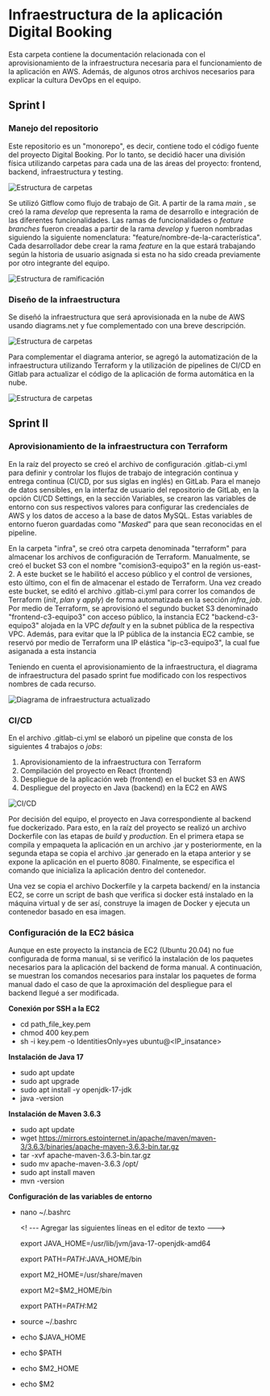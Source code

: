 # Infraestructura de la aplicación Digital Booking

Esta carpeta contiene la documentación relacionada con el aprovisionamiento de la infraestructura necesaria para el funcionamiento de la aplicación en AWS. Además, de algunos otros archivos necesarios para explicar la cultura DevOps en el equipo.

## Sprint I

### Manejo del repositorio

Este repositorio es un "monorepo", es decir, contiene todo el código fuente del proyecto Digital Booking. Por lo tanto, se decidió hacer una división física utilizando carpetas para cada una de las áreas del proyecto: frontend, backend, infraestructura y testing.

![Estructura de carpetas](img/folderStructure.png)

Se utilizó Gitflow como flujo de trabajo de Git. A partir de la rama *main* , se creó la rama *develop* que representa la rama de desarrollo e integración de las diferentes funcionalidades. Las ramas de funcionalidades o *feature branches* fueron creadas a partir de la rama *develop* y fueron nombradas siguiendo la siguiente nomenclatura: "feature/nombre-de-la-característica". Cada desarrollador debe crear la rama *feature* en la que estará trabajando según la historia de usuario asignada si esta no ha sido creada previamente por otro integrante del equipo.

![Estructura de ramificación](img/branchingStrategy.jpg)

### Diseño de la infraestructura

Se diseñó la infraestructura que será aprovisionada en la nube de AWS usando diagrams.net y fue complementado con una breve descripción.

![Estructura de carpetas](img/infrastructureDiagram.png)

Para complementar el diagrama anterior, se agregó la automatización de la infraestructura utilizando Terraform y la utilización de pipelines de CI/CD en Gitlab para actualizar el código de la aplicación de forma automática en la nube. 

![Estructura de carpetas](img/infrastructuraDiagramAutomatization.png)

## Sprint II

### Aprovisionamiento de la infraestructura con Terraform 

En la raíz del proyecto se creó el archivo de configuración .gitlab-ci.yml para definir y controlar los flujos de trabajo de integración continua y entrega continua (CI/CD, por sus siglas en inglés) en GitLab. Para el manejo de datos sensibles, en la interfaz de usuario del repositorio de GitLab, en la opción CI/CD Settings, en la sección Variables, se crearon las variables de entorno con sus respectivos valores para configurar las credenciales de AWS y los datos de acceso a la base de datos MySQL. Estas variables de entorno fueron guardadas como "*Masked*" para que sean reconocidas en el pipeline. 

En la carpeta "infra", se creó otra carpeta denominada "terraform" para almacenar los archivos de configuración de Terraform. Manualmente, se creó el bucket S3 con el nombre "comision3-equipo3" en la región us-east-2. A este bucket se le habilitó el acceso público y el control de versiones, esto último, con el fin de almacenar el estado de Terraform. Una vez creado este bucket, se editó el archivo .gitlab-ci.yml para correr los comandos de Terraform (*init*, *plan* y *apply*) de forma automatizada en la sección *infra_job*. Por medio de Terraform, se aprovisionó el segundo bucket S3 denominado "frontend-c3-equipo3" con acceso público, la instancia EC2 "backend-c3-equipo3" alojada en la VPC *default* y en la subnet pública de la respectiva VPC. Además, para evitar que la IP pública de la instancia EC2 cambie, se reservó por medio de Terraform una IP elástica "ip-c3-equipo3", la cual fue asiganada a esta instancia

Teniendo en cuenta el aprovisionamiento de la infraestructura, el diagrama de infraestructura del pasado sprint fue modificado con los respectivos nombres de cada recurso.

![Diagrama de infraestructura actualizado](img/infraDiagramUpdate.png)

### CI/CD

En el archivo .gitlab-ci.yml se elaboró un pipeline que consta de los siguientes 4 trabajos o *jobs*:
1. Aprovisionamiento de la infraestructura con Terraform
2. Compilación del proyecto en React (frontend)
3. Despliegue de la aplicación web (frontend) en el bucket S3 en AWS
4. Despliegue del proyecto en Java (backend) en la EC2 en AWS 

![CI/CD](img/pipelineDiagram.png)

Por decisión del equipo, el proyecto en Java correspondiente al backend fue dockerizado. Para esto, en la raíz del proyecto se realizó un archivo Dockerfile con las etapas de *build* y *production*. En el primera etapa se compila y empaqueta la aplicación en un archivo .jar y posteriormente, en la segunda etapa se copia el archivo .jar generado en la etapa anterior y se expone la aplicación en el puerto 8080. Finalmente, se especifica el comando que inicializa la aplicación dentro del contenedor. 

Una vez se copia el archivo Dockerfile y la carpeta backend/ en la instancia EC2, se corre un script de bash que verifica si docker está instalado en la máquina virtual y de ser así, construye la imagen de Docker y ejecuta un contenedor basado en esa imagen.

### Configuración de la EC2 básica 

Aunque en este proyecto la instancia de EC2 (Ubuntu 20.04) no fue configurada de forma manual, si se verificó la instalación de los paquetes necesarios para la aplicación del backend de forma manual. A continuación, se muestran los comandos necesarios para instalar los paquetes de forma manual dado el caso de que la aproximación del despliegue para el backend llegué a ser modificada. 

**Conexión por SSH a la EC2**
* cd path_file_key.pem
* chmod 400 key.pem
* sh -i key.pem -o IdentitiesOnly=yes ubuntu@<IP_insatance>

**Instalación de Java 17**
* sudo apt update
* sudo apt upgrade
* sudo apt install -y openjdk-17-jdk
* java -version

**Instalación de Maven 3.6.3**
* sudo apt update
* wget https://mirrors.estointernet.in/apache/maven/maven-3/3.6.3/binaries/apache-maven-3.6.3-bin.tar.gz
* tar -xvf apache-maven-3.6.3-bin.tar.gz
* sudo mv apache-maven-3.6.3 /opt/
* sudo apt install maven
* mvn -version

**Configuración de las variables de entorno**
* nano ~/.bashrc 

  <! --- Agregar las siguientes líneas en el editor de texto --->

  export JAVA_HOME=/usr/lib/jvm/java-17-openjdk-amd64

  export PATH=$PATH:$JAVA_HOME/bin

  export M2_HOME=/usr/share/maven

  export M2=$M2_HOME/bin

  export PATH=$PATH:$M2
* source ~/.bashrc
* echo $JAVA_HOME
* echo $PATH
* echo $M2_HOME
* echo $M2

